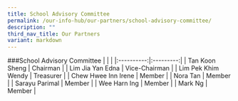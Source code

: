 ```yaml
---
title: School Advisory Committee
permalink: /our-info-hub/our-partners/school-advisory-committee/
description: ""
third_nav_title: Our Partners
variant: markdown
---
```

###School Advisory Committee
|                  |                 |
|:----------:|:---------:|
| Tan Koon Sheng | Chairman |
| Lim Jia Yan Edna | Vice-Chairman |
| Lim Pek Khim Wendy | Treasurer |
| Chew Hwee Inn Irene | Member |
| Nora Tan | Member |
| Sarayu Parimal | Member |
| Wee Harn Ing | Member |
| Mark Ng | Member |